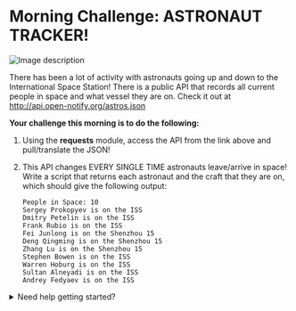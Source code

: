 # Morning Challenge: ASTRONAUT TRACKER!

![Image description](https://media1.tenor.com/images/c2e16afc6bff5a5ec0f027f1cc209649/tenor.gif?itemid=15935992)

There has been a lot of activity with astronauts going up and down to the International Space Station! There is a public API that records all current people in space and what vessel they are on. Check it out at http://api.open-notify.org/astros.json

**Your challenge this morning is to do the following:**

1. Using the **requests** module, access the API from the link above and pull/translate the JSON!

0. This API changes EVERY SINGLE TIME astronauts leave/arrive in space! Write a script that returns each astronaut and the craft that they are on, which should give the following output:
    
    ```
    People in Space: 10
    Sergey Prokopyev is on the ISS
    Dmitry Petelin is on the ISS
    Frank Rubio is on the ISS
    Fei Junlong is on the Shenzhou 15
    Deng Qingming is on the Shenzhou 15
    Zhang Lu is on the Shenzhou 15
    Stephen Bowen is on the ISS
    Warren Hoburg is on the ISS
    Sultan Alneyadi is on the ISS
    Andrey Fedyaev is on the ISS
    ```

<details>
<summary>Need help getting started?</summary>
<br>
    
```python
#!/usr/bin/python3

import requests
  
URL= "http://api.open-notify.org/astros.json"
def main():
    # requests.get() sends GET request to the URL
    # .json() strips JSON off the response and translates into Python!
    resp= requests.get(URL).json()
    
main()

</details>


